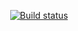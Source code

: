 <p align="center">
  <a href="https://travis-ci.org/richwandell/rustjs"><img src="https://img.shields.io/travis/richwandell/rustjs/master.svg" alt="Build status" /></a>    
</p>

